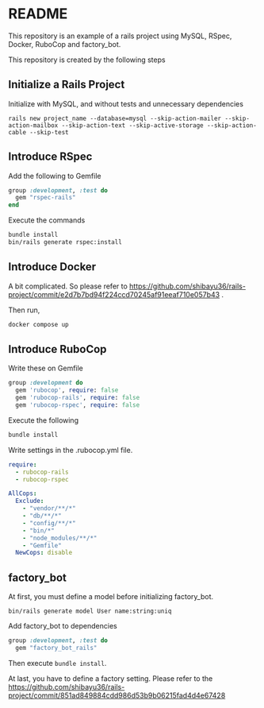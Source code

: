 # README
This repository is an example of a rails project using MySQL, RSpec, Docker, RuboCop and factory_bot.

This repository is created by the following steps

## Initialize a Rails Project
Initialize with MySQL, and without tests and unnecessary dependencies

```
rails new project_name --database=mysql --skip-action-mailer --skip-action-mailbox --skip-action-text --skip-active-storage --skip-action-cable --skip-test
```

## Introduce RSpec
Add the following to Gemfile
```ruby
group :development, :test do
  gem "rspec-rails"
end
```

Execute the commands
```sh
bundle install
bin/rails generate rspec:install
```

## Introduce Docker
A bit complicated.  So please refer to https://github.com/shibayu36/rails-project/commit/e2d7b7bd94f224ccd70245af91eeaf710e057b43 .

Then run,

```bash
docker compose up
```

## Introduce RuboCop
Write these on Gemfile
```ruby
group :development do
  gem 'rubocop', require: false
  gem 'rubocop-rails', require: false
  gem 'rubocop-rspec', require: false
```

Execute the following
```bash
bundle install
```

Write settings in the .rubocop.yml file.
```yml
require:
  - rubocop-rails
  - rubocop-rspec

AllCops:
  Exclude:
    - "vendor/**/*"
    - "db/**/*"
    - "config/**/*"
    - "bin/*"
    - "node_modules/**/*"
    - "Gemfile"
  NewCops: disable
```

## factory_bot
At first, you must define a model before initializing factory_bot.

```
bin/rails generate model User name:string:uniq
```

Add factory_bot to dependencies
```ruby
group :development, :test do
  gem "factory_bot_rails"
```

Then execute `bundle install`.

At last, you have to define a factory setting.  Please refer to the https://github.com/shibayu36/rails-project/commit/851ad849884cdd986d53b9b06215fad4d4e67428
